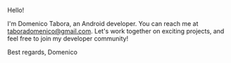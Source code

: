 Hello!

I'm Domenico Tabora, an Android developer. You can reach me at taboradomenico@gmail.com. Let's work together on exciting projects, and feel free to join my developer community!

Best regards,
Domenico
